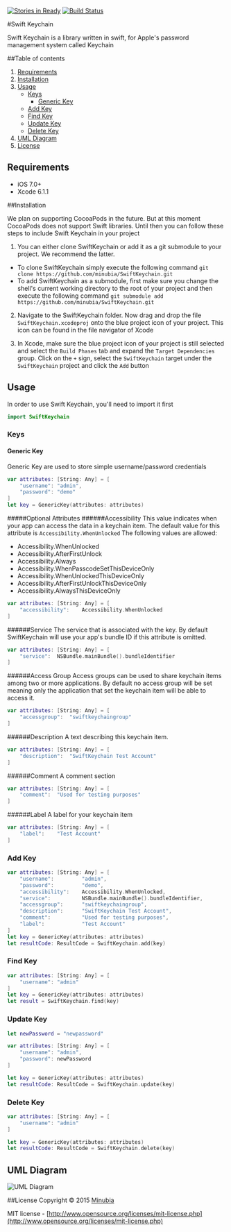 [![Stories in Ready](https://badge.waffle.io/minubia/SwiftKeychain.png?label=ready&title=Ready)](https://waffle.io/minubia/SwiftKeychain)
[![Build Status](https://travis-ci.org/minubia/SwiftKeychain.svg?branch=master)](https://travis-ci.org/minubia/SwiftKeychain/)

#Swift Keychain

Swift Keychain is a library written in swift, for Apple's password management system called Keychain

##Table of contents
1. [Requirements](#requirements)
2. [Installation](#installation)
3. [Usage](#usage)
	- [Keys](#keys)
		- [Generic Key](#generic-key)
	- [Add Key](#add-key)
	- [Find Key](#find-key)
	- [Update Key](#update-key)
	- [Delete Key](#delete-key)
4. [UML Diagram](#uml-diagram)
5. [License](#license)
	
## Requirements

- iOS 7.0+
- Xcode 6.1.1

##Installation

We plan on supporting CocoaPods in the future. But at this moment CocoaPods does not support Swift libraries. Until then you can follow these steps to include Swift Keychain in your project

1. You can either clone SwiftKeychain or add it as a git submodule to your project. We recommend the latter.
  * To clone SwiftKeychain simply execute the following command
	`git clone https://github.com/minubia/SwiftKeychain.git`
  * To add SwiftKeychain as a submodule, first make sure you change the shell's current working directory to the root of your project and then execute the following command
	`git submodule add https://github.com/minubia/SwiftKeychain.git`

2. Navigate to the SwiftKeychain folder. Now drag and drop the file `SwiftKeychain.xcodeproj` onto the blue project icon of your project. This icon can be found in the file navigator of Xcode

3. In Xcode, make sure the blue project icon of your project is still selected and select the `Build Phases` tab and expand the `Target Dependencies` group. Click on the `+` sign, select the `SwiftKeychain` target under the `SwiftKeychain` project and click the `Add` button

## Usage
In order to use Swift Keychain, you'll need to import it first
```swift
import SwiftKeychain
```

### Keys
#### Generic Key
Generic Key are used to store simple username/password credentials 
```swift
var attributes: [String: Any] = [
    "username": "admin",
    "password": "demo"
]
let key = GenericKey(attributes: attributes)
```

#####Optional Attributes
######Accessibility
 This value indicates when your app can access the data in a keychain item. The default value for this attribute is `Accessibility.WhenUnlocked`
The following values are allowed:

 - Accessibility.WhenUnlocked
 - Accessibility.AfterFirstUnlock
 - Accessibility.Always
 - Accessibility.WhenPasscodeSetThisDeviceOnly
 - Accessibility.WhenUnlockedThisDeviceOnly
 - Accessibility.AfterFirstUnlockThisDeviceOnly
 - Accessibility.AlwaysThisDeviceOnly

```swift
var attributes: [String: Any] = [
    "accessibility":	Accessibility.WhenUnlocked
]
```
######Service
The service that is associated with the key. By default SwiftKeychain will use your app's bundle ID if this attribute is omitted.
```swift
var attributes: [String: Any] = [
    "service":	NSBundle.mainBundle().bundleIdentifier
]
```
######Access Group 
Access groups can be used to share keychain items among two or more applications. By default no access group will be set meaning only the application that set the keychain item will be able to access it.
```swift
var attributes: [String: Any] = [
    "accessgroup":	"swiftkeychaingroup"
]
```
######Description
A text describing this keychain item.
```swift
var attributes: [String: Any] = [
    "description":	"SwiftKeychain Test Account"
]
```
######Comment
A comment section
```swift
var attributes: [String: Any] = [
    "comment":	"Used for testing purposes"
]
```
######Label
A label for your keychain item
```swift
var attributes: [String: Any] = [
    "label":	"Test Account"
]
```

### Add Key
```swift
var attributes: [String: Any] = [
	"username":			"admin",
	"password":			"demo",
	"accessibility":	Accessibility.WhenUnlocked,
	"service":			NSBundle.mainBundle().bundleIdentifier,
	"accessgroup":		"swiftkeychaingroup",
	"description":		"SwiftKeychain Test Account",
	"comment":			"Used for testing purposes",
	"label":			"Test Account"
]
let key = GenericKey(attributes: attributes)
let resultCode: ResultCode = SwiftKeychain.add(key)
```

### Find Key
```swift
var attributes: [String: Any] = [
	"username": "admin"
]
let key = GenericKey(attributes: attributes)
let result = SwiftKeychain.find(key)
```

### Update Key
```swift
let newPassword = "newpassword"

var attributes: [String: Any] = [
	"username": "admin",
	"password": newPassword
]

let key = GenericKey(attributes: attributes)
let resultCode: ResultCode = SwiftKeychain.update(key)
```

### Delete Key
```swift
var attributes: [String: Any] = [
	"username": "admin"
]

let key = GenericKey(attributes: attributes)
let resultCode: ResultCode = SwiftKeychain.delete(key)
```

## UML Diagram
![UML Diagram](https://cloud.githubusercontent.com/assets/1453745/5264975/78689044-7a3f-11e4-91a8-4706f844eb5c.png)

##License
Copyright © 2015 [Minubia](http://www.minubia.com)

MIT license - [http://www.opensource.org/licenses/mit-license.php](http://www.opensource.org/licenses/mit-license.php)
